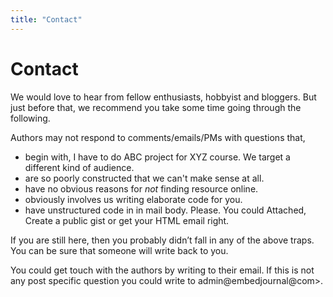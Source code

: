 ```yaml
---
title: "Contact"
---
```


# Contact

We would love to hear from fellow enthusiasts, hobbyist and bloggers. But just before that, we recommend you take some time going through the following.

Authors may not respond to comments/emails/PMs with questions that,

  * begin with, I have to do ABC project for XYZ course. We target a different kind of audience.
  * are so poorly constructed that we can't make sense at all.
  * have no obvious reasons for *not* finding resource online.
  * obviously involves us writing elaborate code for you.
  * have unstructured code in in mail body. Please. You could Attached, Create a public gist or get your HTML email right.

If you are still here, then you probably didn’t fall in any of the above traps. You can be sure that someone will write back to you.

You could get touch with the authors by writing to their email. If this is not any post specific question you could write to admin@embedjournal@com>.
